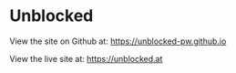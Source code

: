 # Unblocked

View the site on Github at: https://unblocked-pw.github.io

View the live site at: https://unblocked.at

